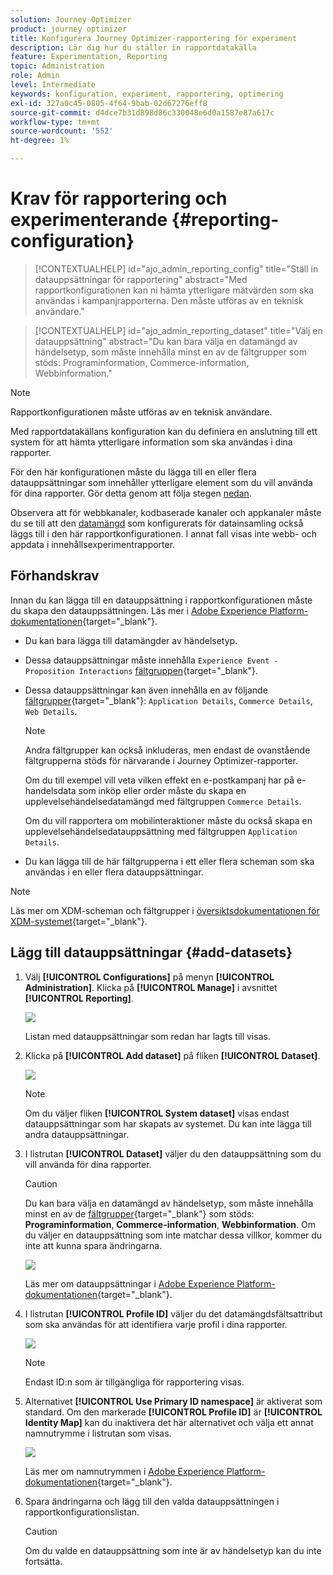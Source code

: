 ```yaml
---
solution: Journey Optimizer
product: journey optimizer
title: Konfigurera Journey Optimizer-rapportering för experiment
description: Lär dig hur du ställer in rapportdatakälla
feature: Experimentation, Reporting
topic: Administration
role: Admin
level: Intermediate
keywords: konfiguration, experiment, rapportering, optimering
exl-id: 327a0c45-0805-4f64-9bab-02d67276eff8
source-git-commit: d4dce7b31d898d86c330048e6d0a1587e87a617c
workflow-type: tm+mt
source-wordcount: '552'
ht-degree: 1%

---
```


# Krav för rapportering och experimenterande {#reporting-configuration}

>[!CONTEXTUALHELP]
>id="ajo_admin_reporting_config"
>title="Ställ in datauppsättningar för rapportering"
>abstract="Med rapportkonfigurationen kan ni hämta ytterligare mätvärden som ska användas i kampanjrapporterna. Den måste utföras av en teknisk användare."

>[!CONTEXTUALHELP]
>id="ajo_admin_reporting_dataset"
>title="Välj en datauppsättning"
>abstract="Du kan bara välja en datamängd av händelsetyp, som måste innehålla minst en av de fältgrupper som stöds: Programinformation, Commerce-information, Webbinformation."

>[!NOTE]
>
>Rapportkonfigurationen måste utföras av en teknisk användare.

Med rapportdatakällans konfiguration kan du definiera en anslutning till ett system för att hämta ytterligare information som ska användas i dina rapporter.

För den här konfigurationen måste du lägga till en eller flera datauppsättningar som innehåller ytterligare element som du vill använda för dina rapporter. Gör detta genom att följa stegen [nedan](#add-datasets).

Observera att för webbkanaler, kodbaserade kanaler och appkanaler måste du se till att den [datamängd](../data/get-started-datasets.md) som konfigurerats för datainsamling också läggs till i den här rapportkonfigurationen. I annat fall visas inte webb- och appdata i innehållsexperimentrapporter.

## Förhandskrav

Innan du kan lägga till en datauppsättning i rapportkonfigurationen måste du skapa den datauppsättningen. Läs mer i [Adobe Experience Platform-dokumentationen](https://experienceleague.adobe.com/docs/experience-platform/catalog/datasets/user-guide.html#create){target="_blank"}.

* Du kan bara lägga till datamängder av händelsetyp.

* Dessa datauppsättningar måste innehålla `Experience Event - Proposition Interactions` [fältgruppen](https://experienceleague.adobe.com/docs/experience-platform/xdm/tutorials/create-schema-ui.html#field-group){target="_blank"}.

* Dessa datauppsättningar kan även innehålla en av följande [fältgrupper](https://experienceleague.adobe.com/docs/experience-platform/xdm/tutorials/create-schema-ui.html#field-group){target="_blank"}: `Application Details`, `Commerce Details`, `Web Details`.

  >[!NOTE]
  >
  >Andra fältgrupper kan också inkluderas, men endast de ovanstående fältgrupperna stöds för närvarande i Journey Optimizer-rapporter.

  Om du till exempel vill veta vilken effekt en e-postkampanj har på e-handelsdata som inköp eller order måste du skapa en upplevelsehändelsedatamängd med fältgruppen `Commerce Details`.

  Om du vill rapportera om mobilinteraktioner måste du också skapa en upplevelsehändelsedatauppsättning med fältgruppen `Application Details`.

  <!--The metrics corresponding to each field group are listed [here](#objective-list).-->

* Du kan lägga till de här fältgrupperna i ett eller flera scheman som ska användas i en eller flera datauppsättningar.

>[!NOTE]
>
>Läs mer om XDM-scheman och fältgrupper i [översiktsdokumentationen för XDM-systemet](https://experienceleague.adobe.com/docs/experience-platform/xdm/home.html?lang=sv){target="_blank"}.

<!--
## Objectives corresponding to each field group {#objective-list}

The table below shows which metrics will be added to the **[!UICONTROL Objectives]** tab of your campaign reports for each field group.

| Field group | Objectives |
|--- |--- |
| Commerce Details | Price Total<br>Payment Amount<br>(Unique) Checkouts<br>(Unique) Product List Adds<br>(Unique) Product List Opens<br>(Unique) Product List Removal<br>(Unique) Product List Views<br>(Unique) Product Views<br>(Unique) Purchases<br>(Unique) Save For Laters<br>Product Price Total<br>Product Quantity |
| Application Details | (Unique) App Launches<br>First App Launches<br>(Unique) App Installs<br>(Unique) App Upgrades |
| Web Details | (Unique) Page Views |
-->

## Lägg till datauppsättningar {#add-datasets}

1. Välj **[!UICONTROL Configurations]** på menyn **[!UICONTROL Administration]**. Klicka på **[!UICONTROL Manage]** i avsnittet **[!UICONTROL Reporting]**.

   ![](assets/reporting-config-menu.png)

   Listan med datauppsättningar som redan har lagts till visas.

1. Klicka på **[!UICONTROL Add dataset]** på fliken **[!UICONTROL Dataset]**.

   ![](assets/reporting-config-add.png)

   >[!NOTE]
   >
   >Om du väljer fliken **[!UICONTROL System dataset]** visas endast datauppsättningar som har skapats av systemet. Du kan inte lägga till andra datauppsättningar.

1. I listrutan **[!UICONTROL Dataset]** väljer du den datauppsättning som du vill använda för dina rapporter.

   >[!CAUTION]
   >
   >Du kan bara välja en datamängd av händelsetyp, som måste innehålla minst en av de [fältgrupper](https://experienceleague.adobe.com/docs/experience-platform/xdm/tutorials/create-schema-ui.html#field-group){target="_blank"} som stöds: **Programinformation**, **Commerce-information**, **Webbinformation**. Om du väljer en datauppsättning som inte matchar dessa villkor, kommer du inte att kunna spara ändringarna.

   ![](assets/reporting-config-datasets.png)

   Läs mer om datauppsättningar i [Adobe Experience Platform-dokumentationen](https://experienceleague.adobe.com/docs/experience-platform/catalog/datasets/overview.html){target="_blank"}.

1. I listrutan **[!UICONTROL Profile ID]** väljer du det datamängdsfältsattribut som ska användas för att identifiera varje profil i dina rapporter.

   ![](assets/reporting-config-profile-id.png)

   >[!NOTE]
   >
   >Endast ID:n som är tillgängliga för rapportering visas.

1. Alternativet **[!UICONTROL Use Primary ID namespace]** är aktiverat som standard. Om den markerade **[!UICONTROL Profile ID]** är **[!UICONTROL Identity Map]** kan du inaktivera det här alternativet och välja ett annat namnutrymme i listrutan som visas.

   ![](assets/reporting-config-namespace.png)

   Läs mer om namnutrymmen i [Adobe Experience Platform-dokumentationen](https://experienceleague.adobe.com/docs/experience-platform/identity/namespaces.html?lang=sv){target="_blank"}.

1. Spara ändringarna och lägg till den valda datauppsättningen i rapportkonfigurationslistan.

   >[!CAUTION]
   >
   >Om du valde en datauppsättning som inte är av händelsetyp kan du inte fortsätta.


<!--
When building your campaign reports, you can now see the metrics corresponding to the field groups used in the datasets you added. Go to the **[!UICONTROL Objectives]** tab and select the metrics of your choice to better fine-tune your reports. [Learn more](content-experiment.md#objectives-global)

![](assets/reporting-config-objectives.png)

>[!NOTE]
>
>If you add several datasets, all data from all datasets will be available for reporting.


## How-to video {#video}

Understand how to configure Experience Platform reporting data sources.

>[!VIDEO]()
-->
